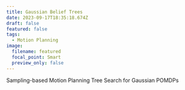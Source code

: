 ```yaml
---
title: Gaussian Belief Trees
date: 2023-09-17T18:35:18.674Z
draft: false
featured: false
tags:
  - Motion Planning
image:
  filename: featured
  focal_point: Smart
  preview_only: false
---
```

Sampling-based Motion Planning Tree Search for Gaussian POMDPs